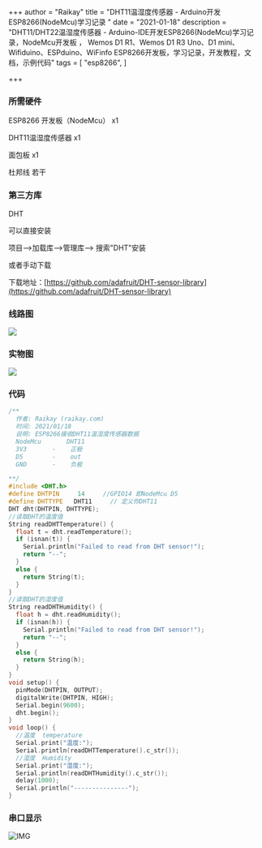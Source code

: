 +++
author = "Raikay"
title = "DHT11温湿度传感器 - Arduino开发ESP8266(NodeMcu)学习记录 "
date = "2021-01-18"
description = "DHT11/DHT22温湿度传感器 - Arduino-IDE开发ESP8266(NodeMcu)学习记录，NodeMcu开发板 ， Wemos D1 R1、Wemos D1 R3 Uno、D1 mini、Wifiduino、ESPduino、WiFinfo ESP8266开发板，学习记录，开发教程，文档，示例代码"
tags = [
    "esp8266",
]

+++



### 所需硬件

ESP8266 开发板（NodeMcu）  x1

DHT11温湿度传感器  x1

面包板  x1

杜邦线  若干

### 第三方库

DHT

可以直接安装  

项目-->加载库-->管理库--> 搜索"DHT"安装  

或者手动下载  

下载地址：[https://github.com/adafruit/DHT-sensor-library](https://github.com/adafruit/DHT-sensor-library)

### 线路图

![](https://raikay.coding.net/p/code/d/m1/git/raw/master/2021/01/18/20210118220350.png)

### 实物图  

![](https://raikay.coding.net/p/code/d/m1/git/raw/master/2021/01/19/20210119211654.jpg)



### 代码



```c++
/**
  作者: Raikay (raikay.com)
  时间: 2021/01/18
  说明: ESP8266接收DHT11温湿度传感器数据
  NodeMcu       DHT11
  3V3       -    正极
  D5        -    out
  GND       -    负极

**/
#include <DHT.h>
#define DHTPIN     14     //GPIO14 即NodeMcu D5
#define DHTTYPE   DHT11     // 定义你DHT11
DHT dht(DHTPIN, DHTTYPE);
//读取DHT的温度值
String readDHTTemperature() {
  float t = dht.readTemperature();
  if (isnan(t)) {
    Serial.println("Failed to read from DHT sensor!");
    return "--";
  }
  else {
    return String(t);
  }
}
//读取DHT的湿度值
String readDHTHumidity() {
  float h = dht.readHumidity();
  if (isnan(h)) {
    Serial.println("Failed to read from DHT sensor!");
    return "--";
  }
  else {
    return String(h);
  }
}
void setup() {
  pinMode(DHTPIN, OUTPUT);
  digitalWrite(DHTPIN, HIGH);
  Serial.begin(9600);
  dht.begin();
}
void loop() {
  //温度  temperature
  Serial.print("温度:");
  Serial.println(readDHTTemperature().c_str());
  //湿度  Humidity
  Serial.print("湿度:");
  Serial.println(readDHTHumidity().c_str());
  delay(1000);
  Serial.println("---------------");
}
```

### 串口显示
![IMG](https://raikay.coding.net/p/code/d/m1/git/raw/master/2021/01/06/20210106214115.png)